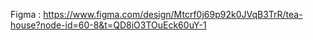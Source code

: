 Figma : https://www.figma.com/design/Mtcrf0j69p92k0JVqB3TrR/tea-house?node-id=60-8&t=QD8iO3TOuEck60uY-1